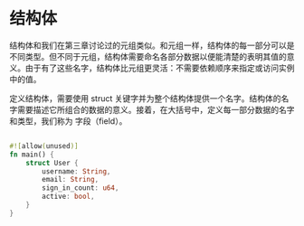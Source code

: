 <!--
 * @Author: your name
 * @Date: 2021-09-14 15:01:04
 * @LastEditTime: 2021-09-14 15:01:05
 * @LastEditors: Please set LastEditors
 * @Description: In User Settings Edit
 * @FilePath: /rust-helloworld/md/结构体.md
-->
# 结构体

结构体和我们在第三章讨论过的元组类似。和元组一样，结构体的每一部分可以是不同类型。但不同于元组，结构体需要命名各部分数据以便能清楚的表明其值的意义。由于有了这些名字，结构体比元组更灵活：不需要依赖顺序来指定或访问实例中的值。

定义结构体，需要使用 struct 关键字并为整个结构体提供一个名字。结构体的名字需要描述它所组合的数据的意义。接着，在大括号中，定义每一部分数据的名字和类型，我们称为 字段（field）。
```rs

#![allow(unused)]
fn main() {
    struct User {
        username: String,
        email: String,
        sign_in_count: u64,
        active: bool,
    }
}
```